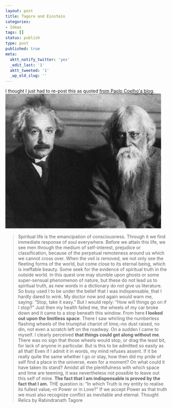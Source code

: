 ```yaml
---
layout: post
title: Tagore and Einstein
categories:
- Ideas
tags: []
status: publish
type: post
published: true
meta:
  aktt_notify_twitter: 'yes'
  _edit_last: '1'
  aktt_tweeted: '1'
  _wp_old_slug: ''
---
```

I thought I just had to re-post this as quoted [from Paolo Coelho'a blog](http://paulocoelhoblog.com/2010/07/15/rabindranath-tagore/). ![](/img/ogdnnn.jpg "ogdnnn")

> Spiritual life is the emancipation of consciousness. Through it we find immediate response of soul everywhere. Before we attain this life, we see men through the medium of self-interest, prejudice or classification, because of the perpetual remoteness around us which we cannot cross over. When the veil is removed, we not only see the fleeting forms of the world, but come close to its eternal being, which is ineffable beauty. Some seek for the evidence of spiritual truth in the outside world. In this quest one may stumble upon ghosts or some super-sensual phenomenon of nature, but these do not lead us to spiritual truth, as new words in a dictionary do not give us literature. So busy used I to be under the belief that I was indispensable, that I hardly dared to wink. My doctor now and again would warn me, saying: “Stop, take it easy.” But I would reply: “How will things go on if I stop?” Just then my health failed me, the wheels of my car broke down and it came to a stop beneath this window. From here **I looked out upon the limitless space**. There I saw whirling the numberless flashing wheels of the triumphal chariot of time,–no dust raised, no din, not even a scratch left on the roadway. On a sudden I came to myself. I clearly perceived **that things could get along without me**. There was no sign that those wheels would stop, or drag the least bit, for lack of anyone in particular. But is this to be admitted so easily as all that! Even if I admit it in words, my mind refuses assent. If it be really quite the same whether I go or stay, how then did my pride of self find a place in the universe, even for a moment? On what could it have taken its stand? Amidst all the plentifulness with which space and time are teeming, it was nevertheless not possible to leave out this self of mine. **The fact that I am indispensable is proved by the fact that I am.** THE question is: “In which Truth is my entity to realise its fullest value,–in Power or in Love?” If we accept Power as that truth we must also recognize conflict as inevitable and eternal. Thought Relics by Rabindranath Tagore
